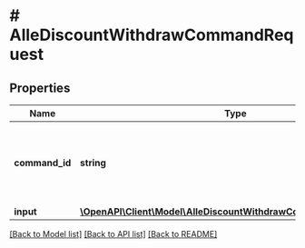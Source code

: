 # # AlleDiscountWithdrawCommandRequest

## Properties

Name | Type | Description | Notes
------------ | ------------- | ------------- | -------------
**command_id** | **string** | The Command UUID. If empty, system generates new one. | [optional]
**input** | [**\OpenAPI\Client\Model\AlleDiscountWithdrawCommandRequestInput**](AlleDiscountWithdrawCommandRequestInput.md) |  | [optional]

[[Back to Model list]](../../README.md#models) [[Back to API list]](../../README.md#endpoints) [[Back to README]](../../README.md)
